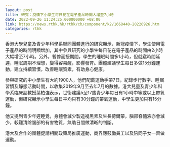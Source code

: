 ```yaml
---
layout: post
title: 研究：疫情下小學生每日花在電子產品時間大增至7小時
date: 2022-09-26 11:24:25.000000000 +08:00
link: https://news.rthk.hk/rthk/ch/component/k2/1668440-20220926.htm
categories: rthk
---
```


香港大學兒童及青少年科學系聯同團體進行的研究顯示，新冠疫情下，學生使用電子產品的時間明顯增加，其中參與研究的小學生每日花在電子產品的時間由2小時大幅增至7小時。另外，暫停面授期間，學生的睡眠時間多1小時，但就寢時間延遲，睡眠周期不理想，變得容易醒，影響發育。團體建議學生每日多做15分鐘運動，建立持續習慣，改善睡眠質素，有助身心健康。

參與研究的中小學生有大約1900人，他們配戴運動手帶7日，紀錄步行數字、睡眠習慣及靜態活動時間，以收集2019年9月至去年7月的數據。港大兒童及青少年科學系臨床副教授葉柏強表示，世衞建議5至17歲青少年每日有1小時中等或以上帶氧運動，但研究顯示小學生每日平均只有30分鐘的帶氧運動，中學生更加只有15分鐘。

他又提到青少年遲睡覺，身體會減少製造褪黑素及生長荷爾蒙，腦部脊髓液亦會減少，較難清除腦部的有害物質，無助日間做清晰的判斷。

港大及合作的團體促請相關政策局推廣運動，商界應鼓勵員工以及陪同子女一齊做運動。
